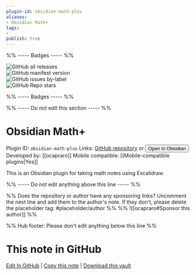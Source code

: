 ```yaml
---
plugin-id: obsidian-math-plus
aliases:
- Obsidian Math+
tags: 
- 
publish: true
---
```


%% ----- Badges ----- %%

![GitHub all releases](https://img.shields.io/github/downloads/ocapraro/obsidian-math-plus/total?color=573E7A&logo=github&style=for-the-badge)   
![GitHub manifest version](https://img.shields.io/github/manifest-json/v/ocapraro/obsidian-math-plus?color=573E7A&logo=github&style=for-the-badge)   
![GitHub issues by-label](https://img.shields.io/github/issues/ocapraro/obsidian-math-plus/help%20wanted?color=573E7A&logo=github&style=for-the-badge)   
![GitHub Repo stars](https://img.shields.io/github/stars/ocapraro/obsidian-math-plus?color=573E7A&logo=github&style=for-the-badge)

%% ----- Badges ----- %%

%% ----- Do not edit this section ----- %%

# Obsidian Math+

Plugin ID: `obsidian-math-plus`
Links: [GitHub repository](https://github.com/ocapraro/obsidian-math-plus) or [<button id=HH>Open in Obsidian</button>](obsidian://show-plugin?id=obsidian-math-plus)
Developed by: [[ocapraro]]
Mobile compatible: [[Mobile-compatible plugins|Yes]]

This is an Obsidian plugin for taking math notes using Excalidraw.

%% ----- Do not edit anything above this line ----- %% 

%% Does the repository or author have any sponsoring links? Uncomment the next line and add them to the author's note. If they don't, please delete the placeholder tag: #placeholder/author %%
%% ![[ocapraro#Sponsor this author]] %%

%% Hub footer: Please don't edit anything below this line %%

# This note in GitHub

<span class="git-footer">[Edit In GitHub](https://github.dev/obsidian-community/obsidian-hub/blob/main/02%20-%20Community%20Expansions/02.05%20All%20Community%20Expansions/Plugins/obsidian-math-plus.md "git-hub-edit-note") | [Copy this note](https://raw.githubusercontent.com/obsidian-community/obsidian-hub/main/02%20-%20Community%20Expansions/02.05%20All%20Community%20Expansions/Plugins/obsidian-math-plus.md "git-hub-copy-note") | [Download this vault](https://github.com/obsidian-community/obsidian-hub/archive/refs/heads/main.zip "git-hub-download-vault") </span>
